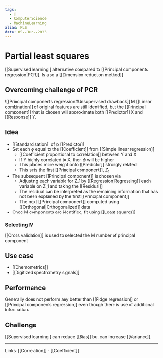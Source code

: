 ```yaml
---
tags:
  - 🌱
  - ComputerScience
  - MachineLearning
alias: PLS
date: 05--Jun--2023
---
```


# Partial least squares

[[Supervised learning]] alternative compared to [[Principal components regression|PCR]]. Is also a [[Dimension reduction method]]
## Overcoming challenge of PCR
![[Principal components regression#Unsupervised drawback]]
M [[Linear combination]] of original features are still identified, but the [[Principal component]] that is chosen will approximate both [[Predictor]] X and [[Response]] Y.
## Idea
- [[Standardisation]] of p [[Predictor]]
- Set each $\phi$ equal to the [[Coefficient]] from [[Simple linear regression]]
    - [[Coefficient proportional to correlation]] between Y and X
    - If Y highly correlated to X, then $\phi$ will be higher
    - This places more weight onto [[Predictor]] strongly related
    - This sets the first [[Principal component]], $Z_1$
- The subsequent [[Principal component]] is chosen via
    - Adjusting each variable for Z_1 by [[Regression|Regressing]] each variable on Z_1 and taking the [[Residual]]
    - The residual can be interpreted as the remaining information that has not been explained by the first [[Principal component]]
    - The next [[Principal component]] computed using [[Orthogonal|Orthogonalized]] data
- Once M components are identified, fit using [[Least squares]]
### Selecting M
[[Cross validation]] is used to selected the M number of principal component
## Use case
- [[Chemometrics]]
- [[Digitized spectrometry signals]]
## Performance
Generally does not perform any better than [[Ridge regression]] or [[Principal components regression]] even though there is use of additional information.
## Challenge
[[Supervised learning]] can reduce [[Bias]] but can increase [[Variance]].

---
Links: [[Correlation]] - [[Coefficient]]